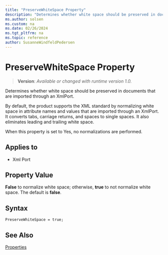 ```yaml
---
title: "PreserveWhiteSpace Property"
description: "Determines whether white space should be preserved in documents that are imported through an XmlPort."
ms.author: solsen
ms.custom: na
ms.date: 02/26/2024
ms.tgt_pltfrm: na
ms.topic: reference
author: SusanneWindfeldPedersen
---
```

[//]: # (START>DO_NOT_EDIT)
[//]: # (IMPORTANT:Do not edit any of the content between here and the END>DO_NOT_EDIT.)
[//]: # (Any modifications should be made in the .xml files in the ModernDev repo.)
# PreserveWhiteSpace Property
> **Version**: _Available or changed with runtime version 1.0._

Determines whether white space should be preserved in documents that are imported through an XmlPort.

By default, the product supports the XML standard by normalizing white space in attribute names and values that are imported through an XmlPort. It converts tabs, carriage returns, and spaces to single spaces. It also eliminates leading and trailing white space.

When this property is set to Yes, no normalizations are performed.

## Applies to
-   Xml Port

[//]: # (IMPORTANT: END>DO_NOT_EDIT)


## Property Value  

**False** to normalize white space; otherwise, **true** to not normalize white space. The default is **false**.  

## Syntax

```AL
PreserveWhiteSpace = true;
```
 
## See Also  

[Properties](devenv-properties.md)